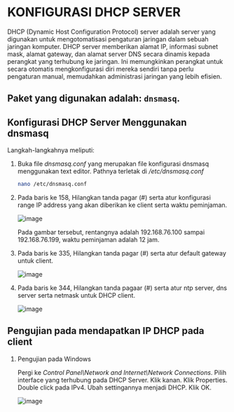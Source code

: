 <h1>KONFIGURASI DHCP SERVER</h1>

DHCP (Dynamic Host Configuration Protocol) server adalah server yang digunakan untuk mengotomatisasi pengaturan jaringan dalam sebuah jaringan komputer. DHCP server memberikan alamat IP, informasi subnet mask, alamat gateway, dan alamat server DNS secara dinamis kepada perangkat yang terhubung ke jaringan. Ini memungkinkan perangkat untuk secara otomatis mengkonfigurasi diri mereka sendiri tanpa perlu pengaturan manual, memudahkan administrasi jaringan yang lebih efisien.

## Paket yang digunakan adalah: `dnsmasq`.

<h2>Konfigurasi DHCP Server Menggunakan dnsmasq</h2>

Langkah-langkahnya meliputi:

1. Buka file <i>dnsmasq.conf</i> yang merupakan file konfigurasi dnsmasq menggunakan text editor. Pathnya terletak di _/etc/dnsmasq.conf_
   
   ```sh
   nano /etc/dnsmasq.conf
   ```

2. Pada baris ke 158, Hilangkan tanda pagar (#) serta atur konfigurasi range IP address yang akan diberikan ke client serta waktu peminjaman.

   ![image](https://github.com/rodipisroi/LinuxServer/assets/104636035/5e158505-fbc3-4661-be9e-16db0cb9c958)

   Pada gambar tersebut, rentangnya adalah 192.168.76.100 sampai 192.168.76.199, waktu peminjaman adalah 12 jam.
   
3. Pada baris ke 335, Hilangkan tanda pagar (#) serta atur default gateway untuk client.<br>
 
   ![image](https://github.com/rodipisroi/LinuxServer/assets/104636035/9bc851b4-cb2a-4a5f-bc35-4684c72dab8a)

4. Pada baris ke 344, Hilangkan tanda pagaar (#) serta atur ntp server, dns server serta netmask untuk DHCP client.<br>

   ![image](https://github.com/rodipisroi/LinuxServer/assets/104636035/43af8e30-6d93-4473-824b-411d29d13b36)
    
## Pengujian pada mendapatkan IP DHCP pada client

1. Pengujian pada Windows

   Pergi ke _Control Panel\Network and Internet\Network Connections_. Pilih interface yang terhubung pada DHCP Server. Klik kanan. Klik Properties. Double click pada IPv4. Ubah settingannya menjadi DHCP. Klik OK.

   ![image](https://github.com/rodipisroi/LinuxServer/assets/104636035/cf9798f7-9881-41cc-b699-d2f92ca7b076)
